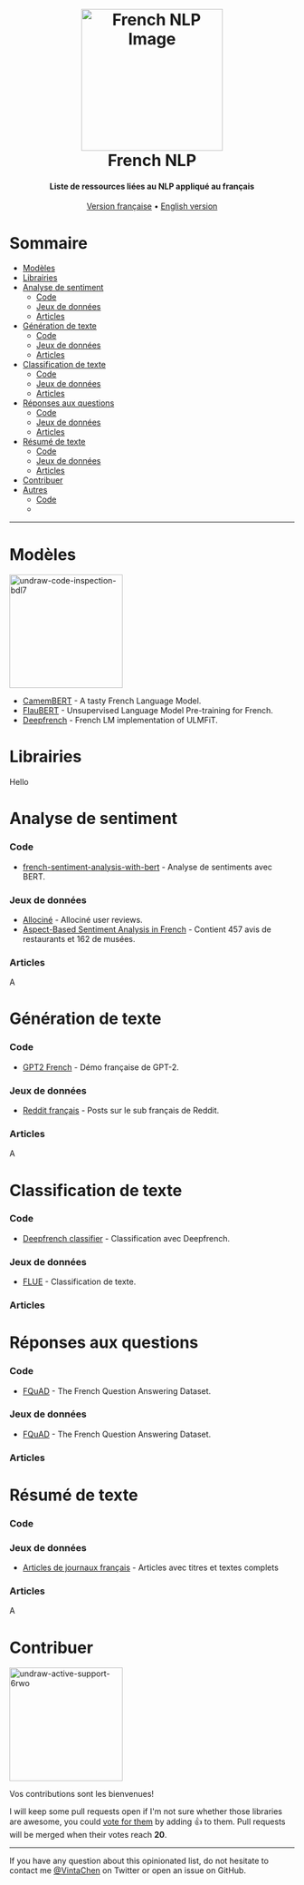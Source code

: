 
<h1 align="center">
  <br>
  <a href="https://undraw.co/illustrations" target="_blank">
    <img src="https://i.ibb.co/hZTHw82/undraw-chat-1wo5.png" alt="French NLP Image" width="250">
  </a>
  <br>
  French NLP
  <br>
</h1>

<h4 align="center">Liste de ressources liées au NLP appliqué au français
</h4>

<p align="center">
  <a href="https://github.com/french-ai/french-nlp/">Version française</a>
  •
  <a href="https://github.com/french-ai/french-nlp/master/README-EN.md">English version</a>
</p>


# Sommaire

- [Modèles](#modèles)
- [Librairies](#librairies)
- [Analyse de sentiment](#analyse-de-sentiment)
  - [Code](#code)
  - [Jeux de données](#jeux-de-données)
  - [Articles](#articles)
- [Génération de texte](#génération-de-texte)
  - [Code](#code)
  - [Jeux de données](#jeux-de-données)
  - [Articles](#articles)
- [Classification de texte](#classification)
  - [Code](#code)
  - [Jeux de données](#jeux-de-données)
  - [Articles](#articles)
- [Réponses aux questions](#réponses-aux-questions)
  - [Code](#code)
  - [Jeux de données](#jeux-de-données)
  - [Articles](#articles)
- [Résumé de texte](#résumé-de-texte)
  - [Code](#code)
  - [Jeux de données](#jeux-de-données)
  - [Articles](#articles)
- [Contribuer](#contribuer)
- [Autres](#autres)
  - [Code](#code)
  - 

---

# Modèles

<a href="https://ibb.co/GxXJJh1"><img src="https://i.ibb.co/p0gPPms/undraw-code-inspection-bdl7.png" alt="undraw-code-inspection-bdl7" width="200"></a>

* [CamemBERT](https://camembert-model.fr/) - A tasty French Language Model.
* [FlauBERT](https://github.com/getalp/Flaubert) - Unsupervised Language Model Pre-training for French.
* [Deepfrench](https://github.com/tchambon/deepfrench) - French LM implementation of ULMFiT.

# Librairies

Hello

# Analyse de sentiment

### Code

* [french-sentiment-analysis-with-bert](https://github.com/TheophileBlard/french-sentiment-analysis-with-bert) - Analyse de sentiments avec BERT.

### Jeux de données

* [Allociné](https://github.com/TheophileBlard/french-sentiment-analysis-with-bert) - Allociné user reviews.
* [Aspect-Based Sentiment Analysis in French](http://www.lrec-conf.org/proceedings/lrec2016/summaries/61.html) - Contient 457 avis de restaurants et 162 de musées.

### Articles

A

# Génération de texte

### Code

* [GPT2 French](https://github.com/aquadzn/gpt2-french) - Démo française de GPT-2.

### Jeux de données

* [Reddit français](https://www.kaggle.com/breandan/french-reddit-discussion) - Posts sur le sub français de Reddit.

### Articles

A

# Classification de texte

### Code

* [Deepfrench classifier](https://github.com/tchambon/deepfrench/blob/master/ULMFit%20Classifier%20example.ipynb) - Classification avec Deepfrench.

### Jeux de données

* [FLUE](https://github.com/getalp/Flaubert/tree/master/flue#1-text-classification-cls) - Classification de texte.

### Articles



# Réponses aux questions

### Code

* [FQuAD](https://illuin-tech.github.io/FQuAD-explorer/) - The French Question Answering Dataset.

### Jeux de données

* [FQuAD](https://illuin-tech.github.io/FQuAD-explorer/) - The French Question Answering Dataset.

### Articles



# Résumé de texte

### Code



### Jeux de données

* [Articles de journaux français](https://webhose.io/free-datasets/french-news-articles/) - Articles avec titres et textes complets

### Articles

A

# Contribuer

<a href="https://ibb.co/j8Ctnkv"><img src="https://i.ibb.co/GdZmzQv/undraw-active-support-6rwo.png" alt="undraw-active-support-6rwo" width="200"></a>

Vos contributions sont les bienvenues! 

I will keep some pull requests open if I'm not sure whether those libraries are awesome, you could [vote for them](https://github.com/vinta/awesome-python/pulls) by adding :+1: to them. Pull requests will be merged when their votes reach **20**.

- - -

If you have any question about this opinionated list, do not hesitate to contact me [@VintaChen](https://twitter.com/VintaChen) on Twitter or open an issue on GitHub.
